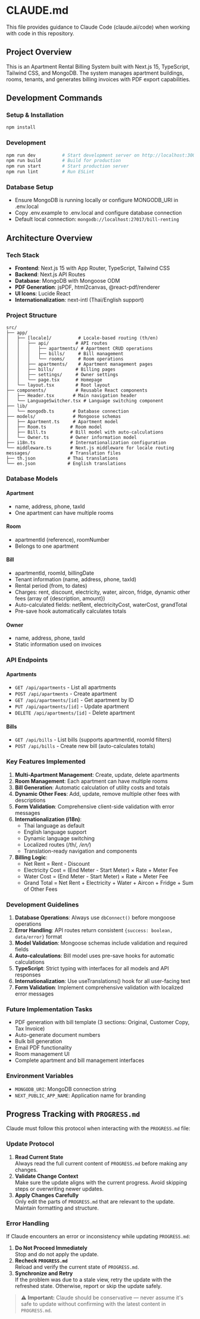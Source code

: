 # CLAUDE.md

This file provides guidance to Claude Code (claude.ai/code) when working with code in this repository.

## Project Overview

This is an Apartment Rental Billing System built with Next.js 15, TypeScript, Tailwind CSS, and MongoDB. The system manages apartment buildings, rooms, tenants, and generates billing invoices with PDF export capabilities.

## Development Commands

### Setup & Installation
```bash
npm install
```

### Development
```bash
npm run dev          # Start development server on http://localhost:3000
npm run build        # Build for production
npm run start        # Start production server
npm run lint         # Run ESLint
```

### Database Setup
- Ensure MongoDB is running locally or configure MONGODB_URI in .env.local
- Copy .env.example to .env.local and configure database connection
- Default local connection: `mongodb://localhost:27017/bill-renting`

## Architecture Overview

### Tech Stack
- **Frontend**: Next.js 15 with App Router, TypeScript, Tailwind CSS
- **Backend**: Next.js API Routes
- **Database**: MongoDB with Mongoose ODM
- **PDF Generation**: jsPDF, html2canvas, @react-pdf/renderer
- **UI Icons**: Lucide React
- **Internationalization**: next-intl (Thai/English support)

### Project Structure
```
src/
├── app/
│   ├── [locale]/          # Locale-based routing (th/en)
│   │   ├── api/          # API routes
│   │   │   ├── apartments/ # Apartment CRUD operations
│   │   │   ├── bills/     # Bill management
│   │   │   └── rooms/     # Room operations
│   │   ├── apartments/    # Apartment management pages
│   │   ├── bills/        # Billing pages
│   │   ├── settings/     # Owner settings
│   │   └── page.tsx      # Homepage
│   └── layout.tsx        # Root layout
├── components/           # Reusable React components
│   ├── Header.tsx       # Main navigation header
│   └── LanguageSwitcher.tsx # Language switching component
├── lib/
│   └── mongodb.ts       # Database connection
├── models/              # Mongoose schemas
│   ├── Apartment.ts     # Apartment model
│   ├── Room.ts         # Room model
│   ├── Bill.ts         # Bill model with auto-calculations
│   └── Owner.ts        # Owner information model
├── i18n.ts             # Internationalization configuration
└── middleware.ts       # Next.js middleware for locale routing
messages/               # Translation files
├── th.json            # Thai translations
└── en.json            # English translations
```

### Database Models

#### Apartment
- name, address, phone, taxId
- One apartment can have multiple rooms

#### Room
- apartmentId (reference), roomNumber
- Belongs to one apartment

#### Bill
- apartmentId, roomId, billingDate
- Tenant information (name, address, phone, taxId)
- Rental period (from, to dates)
- Charges: rent, discount, electricity, water, aircon, fridge, dynamic other fees (array of {description, amount})
- Auto-calculated fields: netRent, electricityCost, waterCost, grandTotal
- Pre-save hook automatically calculates totals

#### Owner
- name, address, phone, taxId
- Static information used on invoices

### API Endpoints

#### Apartments
- `GET /api/apartments` - List all apartments
- `POST /api/apartments` - Create apartment
- `GET /api/apartments/[id]` - Get apartment by ID
- `PUT /api/apartments/[id]` - Update apartment
- `DELETE /api/apartments/[id]` - Delete apartment

#### Bills
- `GET /api/bills` - List bills (supports apartmentId, roomId filters)
- `POST /api/bills` - Create new bill (auto-calculates totals)

### Key Features Implemented

1. **Multi-Apartment Management**: Create, update, delete apartments
2. **Room Management**: Each apartment can have multiple rooms
3. **Bill Generation**: Automatic calculation of utility costs and totals
4. **Dynamic Other Fees**: Add, update, remove multiple other fees with descriptions
5. **Form Validation**: Comprehensive client-side validation with error messages
6. **Internationalization (i18n)**:
   - Thai language as default
   - English language support
   - Dynamic language switching
   - Localized routes (/th/*, /en/*)
   - Translation-ready navigation and components
7. **Billing Logic**:
   - Net Rent = Rent - Discount
   - Electricity Cost = (End Meter - Start Meter) × Rate + Meter Fee
   - Water Cost = (End Meter - Start Meter) × Rate + Meter Fee
   - Grand Total = Net Rent + Electricity + Water + Aircon + Fridge + Sum of Other Fees

### Development Guidelines

1. **Database Operations**: Always use `dbConnect()` before mongoose operations
2. **Error Handling**: API routes return consistent `{success: boolean, data/error}` format
3. **Model Validation**: Mongoose schemas include validation and required fields
4. **Auto-calculations**: Bill model uses pre-save hooks for automatic calculations
5. **TypeScript**: Strict typing with interfaces for all models and API responses
6. **Internationalization**: Use useTranslations() hook for all user-facing text
7. **Form Validation**: Implement comprehensive validation with localized error messages

### Future Implementation Tasks

- PDF generation with bill template (3 sections: Original, Customer Copy, Tax Invoice)
- Auto-generate document numbers
- Bulk bill generation
- Email PDF functionality
- Room management UI
- Complete apartment and bill management interfaces

### Environment Variables
- `MONGODB_URI`: MongoDB connection string
- `NEXT_PUBLIC_APP_NAME`: Application name for branding

## Progress Tracking with `PROGRESS.md`
Claude must follow this protocol when interacting with the `PROGRESS.md` file:
### Update Protocol
1. **Read Current State**  
   Always read the full current content of `PROGRESS.md` before making any changes.
2. **Validate Change Context**  
   Make sure the update aligns with the current progress. Avoid skipping steps or overwriting newer updates.
3. **Apply Changes Carefully**  
   Only edit the parts of `PROGRESS.md` that are relevant to the update. Maintain formatting and structure.

### Error Handling
If Claude encounters an error or inconsistency while updating `PROGRESS.md`:
1. **Do Not Proceed Immediately**  
   Stop and do not apply the update.
2. **Recheck `PROGRESS.md`**  
   Reload and verify the current state of `PROGRESS.md`.
3. **Synchronize and Retry**  
   If the problem was due to a stale view, retry the update with the refreshed state. Otherwise, report or skip the update safely.
> ⚠️ **Important:** Claude should be conservative — never assume it's safe to update without confirming with the latest content in `PROGRESS.md`.
